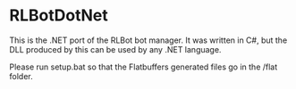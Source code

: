 # RLBotDotNet

This is the .NET port of the RLBot bot manager. It was written in C#, but the DLL produced by this can be used by any .NET language.

Please run setup.bat so that the Flatbuffers generated files go in the /flat folder.